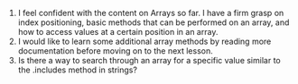 1. I feel confident with the content on Arrays so far. I have a firm grasp on index positioning, basic methods that can be performed on an array, and how to access values at a certain position in an array.
2. I would like to learn some additional array methods by reading more documentation before moving on to the next lesson.
3. Is there a way to search through an array for a specific value similar to the .includes method in strings?